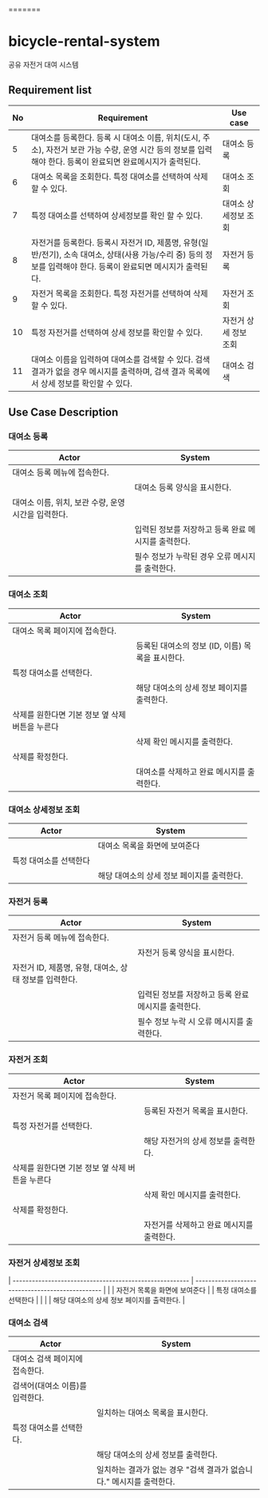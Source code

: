 =======

# bicycle-rental-system

공유 자전거 대여 시스템

## Requirement list

| No  | Requirement                                                                                                                                                      | Use case              |
| --- | ---------------------------------------------------------------------------------------------------------------------------------------------------------------- | --------------------- |
| 5   | 대여소를 등록한다. 등록 시 대여소 이름, 위치(도시, 주소), 자전거 보관 가능 수량, 운영 시간 등의 정보를 입력해야 한다. 등록이 완료되면 완료메시지가 출력된다.     | 대여소 등록           |
| 6   | 대여소 목록을 조회한다. 특정 대여소를 선택하여 삭제할 수 있다.                                                                                                   | 대여소 조회           |
| 7   | 특정 대여소를 선택하여 상세정보를 확인 할 수 있다.                                                                                                               | 대여소 상세정보 조회  |
| 8   | 자전거를 등록한다. 등록시 자전거 ID, 제품명, 유형(일반/전기), 소속 대여소, 상태(사용 가능/수리 중) 등의 정보를 입력해야 한다. 등록이 완료되면 메시지가 출력된다. | 자전거 등록           |
| 9   | 자전거 목록을 조회한다. 특정 자전거를 선택하여 삭제할 수 있다.                                                                                                   | 자전거 조회           |
| 10  | 특정 자전거를 선택하여 상세 정보를 확인할 수 있다.                                                                                                               | 자전거 상세 정보 조회 |
| 11  | 대여소 이름을 입력하여 대여소를 검색할 수 있다. 검색 결과가 없을 경우 메시지를 출력하며, 검색 결과 목록에서 상세 정보를 확인할 수 있다.                          | 대여소 검색           |

## Use Case Description

### 대여소 등록

| Actor                                               | System                                              |
| --------------------------------------------------- | --------------------------------------------------- |
| 대여소 등록 메뉴에 접속한다.                        |                                                     |
|                                                     | 대여소 등록 양식을 표시한다.                        |
| 대여소 이름, 위치, 보관 수량, 운영 시간을 입력한다. |                                                     |
|                                                     | 입력된 정보를 저장하고 등록 완료 메시지를 출력한다. |
|                                                     | 필수 정보가 누락된 경우 오류 메시지를 출력한다.     |

### 대여소 조회

| Actor                                           | System                                           |
| ----------------------------------------------- | ------------------------------------------------ |
| 대여소 목록 페이지에 접속한다.                  |                                                  |
|                                                 | 등록된 대여소의 정보 (ID, 이름) 목록을 표시한다. |
| 특정 대여소를 선택한다.                         |                                                  |
|                                                 | 해당 대여소의 상세 정보 페이지를 출력한다.       |
| 삭제를 원한다면 기본 정보 옆 삭제 버튼을 누른다 |                                                  |
|                                                 | 삭제 확인 메시지를 출력한다.                     |
| 삭제를 확정한다.                                |                                                  |
|                                                 | 대여소를 삭제하고 완료 메시지를 출력한다.        |

### 대여소 상세정보 조회

| Actor                  | System                                     |
| ---------------------- | ------------------------------------------ |
|                        | 대여소 목록을 화면에 보여준다              |
| 특정 대여소를 선택한다 |                                            |
|                        | 해당 대여소의 상세 정보 페이지를 출력한다. |

### 자전거 등록

| Actor                                                  | System                                              |
| ------------------------------------------------------ | --------------------------------------------------- |
| 자전거 등록 메뉴에 접속한다.                           |                                                     |
|                                                        | 자전거 등록 양식을 표시한다.                        |
| 자전거 ID, 제품명, 유형, 대여소, 상태 정보를 입력한다. |                                                     |
|                                                        | 입력된 정보를 저장하고 등록 완료 메시지를 출력한다. |
|                                                        | 필수 정보 누락 시 오류 메시지를 출력한다.           |

### 자전거 조회

| Actor                                           | System                                    |
| ----------------------------------------------- | ----------------------------------------- |
| 자전거 목록 페이지에 접속한다.                  |                                           |
|                                                 | 등록된 자전거 목록을 표시한다.            |
| 특정 자전거를 선택한다.                         |                                           |
|                                                 | 해당 자전거의 상세 정보를 출력한다.       |
| 삭제를 원한다면 기본 정보 옆 삭제 버튼을 누른다 |                                           |
|                                                 | 삭제 확인 메시지를 출력한다.              |
| 삭제를 확정한다.                                |                                           |
|                                                 | 자전거를 삭제하고 완료 메시지를 출력한다. |

### 자전거 상세정보 조회

| ------------------------------------------------------- | ------------------------------------------------ |
| | 자전거 목록을 화면에 보여준다 |
| 특정 대여소를 선택한다 | |
| | 해당 대여소의 상세 정보 페이지를 출력한다. |

### 대여소 검색

| Actor                           | System                                                               |
| ------------------------------- | -------------------------------------------------------------------- |
| 대여소 검색 페이지에 접속한다.  |                                                                      |
| 검색어(대여소 이름)를 입력한다. |                                                                      |
|                                 | 일치하는 대여소 목록을 표시한다.                                     |
| 특정 대여소를 선택한다.         |                                                                      |
|                                 | 해당 대여소의 상세 정보를 출력한다.                                  |
|                                 | 일치하는 결과가 없는 경우 "검색 결과가 없습니다." 메시지를 출력한다. |
